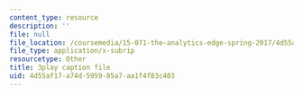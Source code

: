 ```yaml
---
content_type: resource
description: ''
file: null
file_location: /coursemedia/15-071-the-analytics-edge-spring-2017/4d55af17a74d595985a7aa1f4f83c403_R250-aMpyAo.vtt
file_type: application/x-subrip
resourcetype: Other
title: 3play caption file
uid: 4d55af17-a74d-5959-85a7-aa1f4f83c403
---
```

